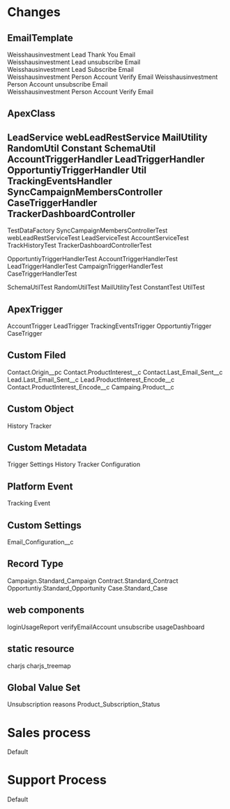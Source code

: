 # Changes

## EmailTemplate
Weisshausinvestment Lead Thank You Email	
Weisshausinvestment Lead unsubscribe Email	
Weisshausinvestment Lead Subscribe Email	
Weisshausinvestment Person Account Verify Email	
Weisshausinvestment Person Account unsubscribe Email	
Weisshausinvestment Person Account Verify Email	

## ApexClass
LeadService
webLeadRestService
MailUtility
RandomUtil
Constant
SchemaUtil
AccountTriggerHandler
LeadTriggerHandler
OpportuntiyTriggerHandler
Util
TrackingEventsHandler
SyncCampaignMembersController
CaseTriggerHandler
TrackerDashboardController
--
TestDataFactory
SyncCampaignMembersControllerTest
webLeadRestServiceTest
LeadServiceTest
AccountServiceTest
TrackHistoryTest
TrackerDashboardControllerTest

OpportuntiyTriggerHandlerTest
AccountTriggerHandlerTest
LeadTriggerHandlerTest
CampaignTriggerHandlerTest
CaseTriggerHandlerTest

SchemaUtilTest
RandomUtilTest
MailUtilityTest
ConstantTest
UtilTest
## ApexTrigger
AccountTrigger
LeadTrigger
TrackingEventsTrigger
OpportuntiyTrigger
CaseTrigger

## Custom Filed
Contact.Origin__pc
Contact.ProductInterest__c
Contact.Last_Email_Sent__c
Lead.Last_Email_Sent__c
Lead.ProductInterest_Encode__c
Contact.ProductInterest_Encode__c
Campaing.Product__c



## Custom Object
History Tracker

## Custom Metadata
Trigger Settings
History Tracker Configuration

## Platform Event
Tracking Event

## Custom Settings
Email_Configuration__c

## Record Type
Campaign.Standard_Campaign
Contract.Standard_Contract
Opportuntiy.Standard_Opportunity
Case.Standard_Case

## web components
loginUsageReport
verifyEmailAccount
unsubscribe
usageDashboard

## static resource
charjs
charjs_treemap

## Global Value Set
Unsubscription reasons
Product_Subscription_Status

# Sales process
Default

# Support Process
Default